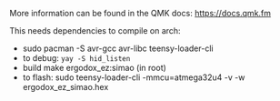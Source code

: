 More information can be found in the QMK docs: <https://docs.qmk.fm>

This needs dependencies to compile on arch:

- sudo pacman -S avr-gcc avr-libc teensy-loader-cli
- to debug: `yay -S hid_listen`
- build make ergodox_ez:simao (in root)
- to flash: sudo teensy-loader-cli -mmcu=atmega32u4 -v -w ergodox_ez_simao.hex
